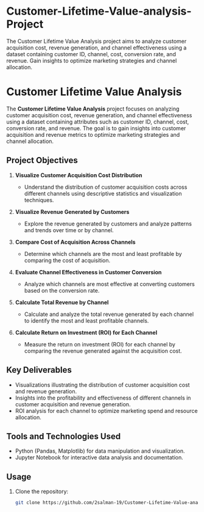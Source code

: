 # Customer-Lifetime-Value-analysis-Project
The Customer Lifetime Value Analysis project aims to analyze customer acquisition cost, revenue generation, and channel effectiveness using a dataset containing customer ID, channel, cost, conversion rate, and revenue. Gain insights to optimize marketing strategies and channel allocation.
# Customer Lifetime Value Analysis

The **Customer Lifetime Value Analysis** project focuses on analyzing customer acquisition cost, revenue generation, and channel effectiveness using a dataset containing attributes such as customer ID, channel, cost, conversion rate, and revenue. The goal is to gain insights into customer acquisition and revenue metrics to optimize marketing strategies and channel allocation.

## Project Objectives

1. **Visualize Customer Acquisition Cost Distribution**
   - Understand the distribution of customer acquisition costs across different channels using descriptive statistics and visualization techniques.

2. **Visualize Revenue Generated by Customers**
   - Explore the revenue generated by customers and analyze patterns and trends over time or by channel.

3. **Compare Cost of Acquisition Across Channels**
   - Determine which channels are the most and least profitable by comparing the cost of acquisition.

4. **Evaluate Channel Effectiveness in Customer Conversion**
   - Analyze which channels are most effective at converting customers based on the conversion rate.

5. **Calculate Total Revenue by Channel**
   - Calculate and analyze the total revenue generated by each channel to identify the most and least profitable channels.

6. **Calculate Return on Investment (ROI) for Each Channel**
   - Measure the return on investment (ROI) for each channel by comparing the revenue generated against the acquisition cost.

## Key Deliverables

- Visualizations illustrating the distribution of customer acquisition cost and revenue generation.
- Insights into the profitability and effectiveness of different channels in customer acquisition and revenue generation.
- ROI analysis for each channel to optimize marketing spend and resource allocation.

## Tools and Technologies Used

- Python (Pandas, Matplotlib) for data manipulation and visualization.
- Jupyter Notebook for interactive data analysis and documentation.

## Usage

1. Clone the repository:

   ```bash
   git clone https://github.com/2salman-19/Customer-Lifetime-Value-analysis-Project.git
